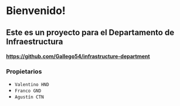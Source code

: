 # Bienvenido!


## Este es un proyecto para el Departamento de Infraestructura 
#### https://github.com/Gallego54/infrastructure-department


### Propietarios
- ```Valentino HND```
- ```Franco GND```
- ```Agustín CTN```
